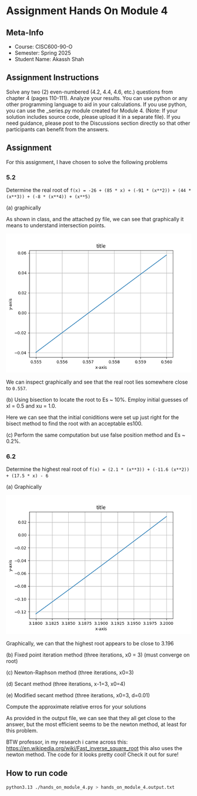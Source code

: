 # Assignment Hands On Module 4

## Meta-Info

- Course: CISC600-90-O
- Semester: Spring 2025
- Student Name: Akassh Shah

## Assignment Instructions

Solve any two (2) even-numbered (4.2, 4.4, 4.6, etc.) questions from chapter 4 (pages 110-111). Analyze your results. You can use python or any other programming language to aid in your calculations. If you use python, you can use the _series.py module created for Module 4. (Note: If your solution includes source code, please upload it in a separate file). If you need guidance, please post to the Discussions section directly so that other participants can benefit from the answers.

## Assignment

For this assignment, I have chosen to solve the following problems

### 5.2

Determine the real root of `f(x) = -26 + (85 * x) + (-91 * (x**2)) + (44 * (x**3)) + (-8 * (x**4)) + (x**5)`

(a) graphically

As shown in class, and the attached py file, we can see that graphically it means to understand intersection points.

![5.3 a](./hands_on_module_4.5-3-a.png)

We can inspect graphically and see that the real root lies somewhere close to `0.557`.

(b) Using bisection to locate the root to Es ~ 10%. Employ initial guesses of xl = 0.5 and xu = 1.0.

Here we can see that the initial coniditions were set up just right for the bisect method to find the root with an acceptable es100.

(c) Perform the same computation but use false position method and Es ~ 0.2%.


### 6.2

Determine the highest real root of `f(x) = (2.1 * (x**3)) + (-11.6 (x**2)) + (17.5 * x) - 6`

(a) Graphically

![6.2 a](./hands_on_module_4.6-2-a.png)

Graphically, we can that the highest root appears to be close to 3.196

(b) Fixed point iteration method (three iterations, x0 = 3) (must converge on root)

(c) Newton-Raphson method (three iterations, x0=3)

(d) Secant method (three iterations, x-1=3, x0=4)

(e) Modified secant method (three iterations, x0=3, d=0.01)

Compute the approximate relative erros for your solutions

As provided in the output file, we can see that they all get close to the answer, but the most efficient seems to be the newton method, at least for this problem.

BTW professor, in my research i came across this: https://en.wikipedia.org/wiki/Fast_inverse_square_root
this also uses the newton method. The code for it looks pretty cool! Check it out for sure!

## How to run code

```bash
python3.13 ./hands_on_module_4.py > hands_on_module_4.output.txt
```
